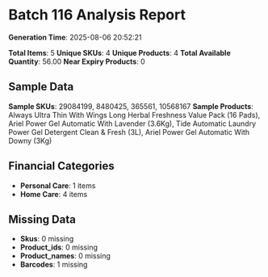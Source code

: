 # Batch 116 Analysis Report

**Generation Time**: 2025-08-06 20:52:21

**Total Items**: 5
**Unique SKUs**: 4
**Unique Products**: 4
**Total Available Quantity**: 56.00
**Near Expiry Products**: 0

## Sample Data
**Sample SKUs**: 29084199, 8480425, 365561, 10568167
**Sample Products**: Always Ultra Thin With Wings Long Herbal Freshness Value Pack (16 Pads), Ariel Power Gel Automatic With Lavender (3.6Kg), Tide Automatic Laundry Power Gel Detergent Clean & Fresh (3L), Ariel Power Gel Automatic With Downy (3Kg)

## Financial Categories
- **Personal Care**: 1 items
- **Home Care**: 4 items

## Missing Data
- **Skus**: 0 missing
- **Product_ids**: 0 missing
- **Product_names**: 0 missing
- **Barcodes**: 1 missing
